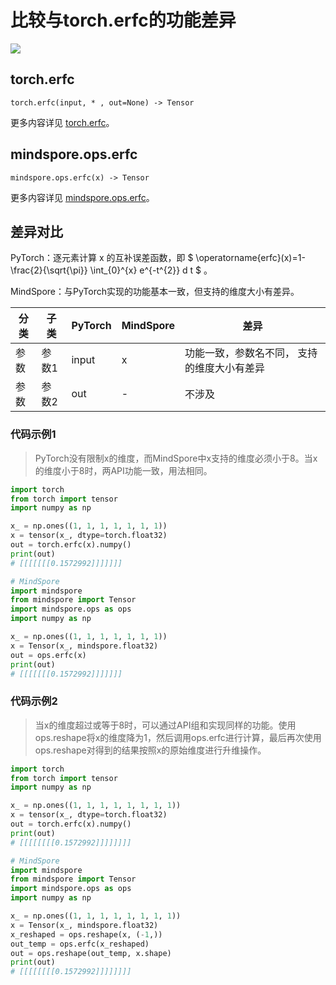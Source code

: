 # 比较与torch.erfc的功能差异

<a href="https://gitee.com/mindspore/docs/blob/master/docs/mindspore/source_zh_cn/note/api_mapping/pytorch_diff/erfc.md" target="_blank"><img src="https://mindspore-website.obs.cn-north-4.myhuaweicloud.com/website-images/master/resource/_static/logo_source.png"></a>

## torch.erfc

``` text
torch.erfc(input, * , out=None) -> Tensor
```

更多内容详见 [torch.erfc](https://pytorch.org/docs/1.8.1/generated/torch.erfc.html)。

## mindspore.ops.erfc

``` text
mindspore.ops.erfc(x) -> Tensor
```

更多内容详见 [mindspore.ops.erfc](https://mindspore.cn/docs/zh-CN/master/api_python/ops/mindspore.ops.erfc.html)。

## 差异对比

PyTorch：逐元素计算 x 的互补误差函数，即 $ \operatorname{erfc}(x)=1-\frac{2}{\sqrt{\pi}} \int_{0}^{x} e^{-t^{2}} d t $ 。

MindSpore：与PyTorch实现的功能基本一致，但支持的维度大小有差异。

| 分类 | 子类 |PyTorch | MindSpore | 差异 |
| --- | --- | --- | --- |---|
|参数 | 参数1 | input | x |功能一致，参数名不同， 支持的维度大小有差异 |
|参数 | 参数2 | out | - |不涉及 |

### 代码示例1

> PyTorch没有限制x的维度，而MindSpore中x支持的维度必须小于8。当x的维度小于8时，两API功能一致，用法相同。

```python
import torch
from torch import tensor
import numpy as np

x_ = np.ones((1, 1, 1, 1, 1, 1, 1))
x = tensor(x_, dtype=torch.float32)
out = torch.erfc(x).numpy()
print(out)
# [[[[[[[0.1572992]]]]]]]

# MindSpore
import mindspore
from mindspore import Tensor
import mindspore.ops as ops
import numpy as np

x_ = np.ones((1, 1, 1, 1, 1, 1, 1))
x = Tensor(x_, mindspore.float32)
out = ops.erfc(x)
print(out)
# [[[[[[[0.1572992]]]]]]]
```

### 代码示例2

> 当x的维度超过或等于8时，可以通过API组和实现同样的功能。使用ops.reshape将x的维度降为1，然后调用ops.erfc进行计算，最后再次使用ops.reshape对得到的结果按照x的原始维度进行升维操作。

```python
import torch
from torch import tensor
import numpy as np

x_ = np.ones((1, 1, 1, 1, 1, 1, 1, 1))
x = tensor(x_, dtype=torch.float32)
out = torch.erfc(x).numpy()
print(out)
# [[[[[[[[0.1572992]]]]]]]]

# MindSpore
import mindspore
from mindspore import Tensor
import mindspore.ops as ops
import numpy as np

x_ = np.ones((1, 1, 1, 1, 1, 1, 1, 1))
x = Tensor(x_, mindspore.float32)
x_reshaped = ops.reshape(x, (-1,))
out_temp = ops.erfc(x_reshaped)
out = ops.reshape(out_temp, x.shape)
print(out)
# [[[[[[[[0.1572992]]]]]]]]
```
